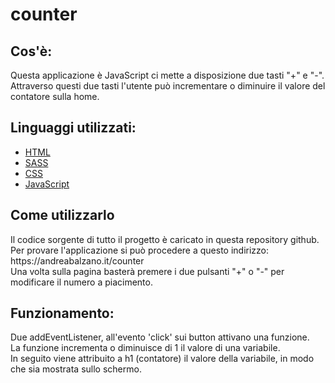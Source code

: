 <h1>counter</h1>
 
<h2>Cos'è:</h2>
Questa applicazione è JavaScript ci mette a disposizione due tasti "+" e "-". <br>
Attraverso questi due tasti l'utente può incrementare o diminuire il valore del contatore sulla home.
<br>

<h2>Linguaggi utilizzati:</h2>
<ul>
 <li><a href="https://html.spec.whatwg.org/">HTML</a></li>
 <li><a href="https://sass-lang.com/">SASS</a></li>
 <li><a href="https://www.w3.org/TR/CSS/">CSS</a></li>
 <li><a href="developer.mozilla.org/it/docs/Web/JavaScript">JavaScript</a></li>
</ul>

<h2>Come utilizzarlo</h2>
Il codice sorgente di tutto il progetto è caricato in questa repository github. <br>
Per provare l'applicazione si può procedere a questo indirizzo: https://andreabalzano.it/counter <br>
Una volta sulla pagina basterà premere i due pulsanti "+" o "-" per modificare il numero a piacimento. <br>

<h2>Funzionamento:</h2>
Due addEventListener, all'evento 'click' sui button attivano una funzione. <br>
La funzione incrementa o diminuisce di 1 il valore di una variabile. <br>
In seguito viene attribuito a h1 (contatore) il valore della variabile, in modo che sia mostrata sullo schermo.
